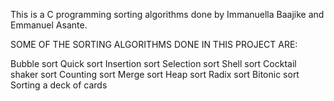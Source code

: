 This is a C programming sorting algorithms done by Immanuella Baajike and Emmanuel Asante. 

SOME OF THE SORTING ALGORITHMS DONE IN THIS PROJECT ARE:

Bubble sort
Quick sort
Insertion sort
Selection sort
Shell sort
Cocktail shaker sort
Counting sort
Merge sort
Heap sort
Radix sort
Bitonic sort
Sorting a deck of cards
